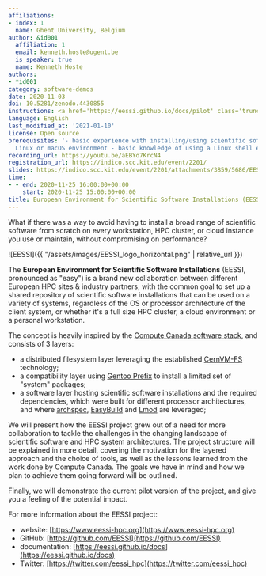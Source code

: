 ```yaml
---
affiliations:
- index: 1
  name: Ghent University, Belgium
author: &id001
  affiliation: 1
  email: kenneth.hoste@ugent.be
  is_speaker: true
  name: Kenneth Hoste
authors:
- *id001
category: software-demos
date: 2020-11-03
doi: 10.5281/zenodo.4430855
instructions: <a href='https://eessi.github.io/docs/pilot' class='truncated'>https://eessi.github.io/docs/pilot</a>
language: English
last_modified_at: '2021-01-10'
license: Open source
prerequisites: '- basic experience with installing/using scientific software in a
  Linux or macOS environment - basic knowledge of using a Linux shell environment'
recording_url: https://youtu.be/aEBYo7KrcN4
registration_url: https://indico.scc.kit.edu/event/2201/
slides: https://indico.scc.kit.edu/event/2201/attachments/3859/5686/EESSI-SORSE-20201125.pdf
time:
- - end: 2020-11-25 16:00:00+00:00
    start: 2020-11-25 15:00:00+00:00
title: European Environment for Scientific Software Installations (EESSI)
---
```


What if there was a way to avoid having to install a broad range of scientific software from scratch on every workstation, HPC cluster, or cloud instance you use or maintain, without compromising on performance?

![EESSI]({{ "/assets/images/EESSI_logo_horizontal.png" | relative_url }})

The **European Environment for Scientific Software Installations** (EESSI, pronounced as "easy") is a brand new collaboration between different European HPC sites & industry partners, with the common goal to set up a shared repository of scientific software installations that can be used on a variety of systems, regardless of the OS or processor architecture of the client system, or whether it's a full size HPC cluster, a cloud environment or a personal workstation.

The concept is heavily inspired by the [Compute Canada software stack](https://dl.acm.org/doi/10.1145/3332186.3332210), and consists of 3 layers:

* a distributed filesystem layer leveraging the established [CernVM-FS](https://cernvm.cern.ch/portal/filesystem) technology;
* a compatibility layer using [Gentoo Prefix](https://wiki.gentoo.org/wiki/Project:Prefix) to install a limited set of "system" packages;
* a software layer hosting scientific software installations and the required dependencies, which were built for different processor architectures, and where [archspec](https://github.com/archspec/archspec), [EasyBuild](https://easybuilders.github.io/easybuild) and [Lmod](https://github.com/TACC/Lmod) are leveraged;

We will present how the EESSI project grew out of a need for more collaboration to tackle the challenges in the changing landscape of scientific software and HPC system architectures. The project structure will be explained in more detail, covering the motivation for the layered approach and the choice of tools, as well as the lessons learned from the work done by Compute Canada. The goals we have in mind and how we plan to achieve them going forward will be outlined.

Finally, we will demonstrate the current pilot version of the project, and give you a feeling of the potential impact.

For more information about the EESSI project:

* website: [https://www.eessi-hpc.org](https://www.eessi-hpc.org)
* GitHub: [https://github.com/EESSI](https://github.com/EESSI)
* documentation: [https://eessi.github.io/docs](https://eessi.github.io/docs)
* Twitter: [https://twitter.com/eessi_hpc](https://twitter.com/eessi_hpc)